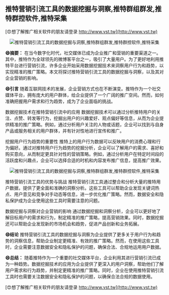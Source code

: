 ## **推特营销引流工具的数据挖掘与洞察,推特群组群发,推特群控软件,推特采集**

[😍想了解推广相关软件的朋友请登录 http://www.vst.tw](http://www.vst.tw)

 <center><img src="https://vst.tw/MP4/tuiguang/png/5.png" alt="推特营销引流工具的数据挖掘与洞察,推特群组群发,推特群控软件,推特采集"></center>

**😄摘要：**
在当今数字化时代，社交媒体已成为企业推广和营销的重要渠道之一。其中，推特作为全球领先的微博客平台之一，吸引了大量用户。为了更好地利用推特平台进行营销引流，许多企业开始采用数据挖掘技术来洞察用户行为和趋势，以实现精准的推广策略。本文将探讨推特营销引流工具的数据挖掘与洞察，以及其对企业营销的影响。

**😄引言**
随着互联网技术的发展，企业营销方式也在不断演变。推特作为一个社交媒体平台，拥有庞大的用户群体，给企业提供了一个广阔的推广空间。然而，如何准确把握用户需求和行为趋势，成为了企业面临的挑战。

数据挖掘技术在推特营销引流中的应用
数据挖掘技术可以通过分析推特用户的关注、点赞、转发等行为，挖掘出用户的兴趣爱好、观点偏好等信息，从而为企业提供精准的推广策略。例如，通过分析用户关注的人物或话题，企业可以找到与自身产品或服务相关的用户群体，并有针对性地进行宣传和推广。

挖掘用户行为趋势的重要性
推特上的用户行为数据可以反映用户的消费心理和行为偏好。通过对推特用户行为趋势的挖掘分析，企业可以了解用户的需求、喜好和购买意向，从而制定更具针对性的营销策略。例如，通过分析用户在特定时间段的活跃度和兴趣点，企业可以选择合适的时机和内容发布推广信息，提高推广效果。

 <center><img src="https://vst.tw/MP4/tuiguang/png/8.png" alt="推特营销引流工具的数据挖掘与洞察,推特群组群发,推特群控软件,推特采集"></center>

推特营销引流工具的优势与挑战
推特营销引流工具通过整合和分析大量的推特用户数据，提供了更全面和准确的洞察分析。这些工具可以帮助企业发现关键词热点、用户意见和竞争对手动态等信息，进一步优化推广策略。然而，数据安全和隐私保护成为企业使用这些工具时需要注意的问题。

数据挖掘与洞察对企业营销的影响
通过数据挖掘和洞察分析，企业可以更好地了解目标用户的需求和行为，制定精准的推广策略，提高营销效果。同时，数据挖掘还可以帮助企业发现新的市场机会和趋势，促进产品创新和业务拓展。

**😄结论**
推特营销引流工具的数据挖掘与洞察为企业提供了更多关于用户行为和趋势的洞察信息，帮助企业制定更精准、有效的推广策略。然而，在使用这些工具时，企业需要注意数据安全和隐私保护的问题，确保合法、合规地运用用户数据。

**😄总结：**
随着推特作为一个重要的社交媒体平台，企业利用其进行营销引流已成为一种趋势。数据挖掘技术的应用为企业提供了更深入的用户洞察，帮助他们了解用户需求和行为趋势，并制定更精准的推广策略。同时，企业在使用推特营销引流工具时也需要关注数据安全和隐私保护的问题，以确保合法合规的数据使用。

[😍想了解推广相关软件的朋友请登录 http://www.vst.tw](http://www.vst.tw)



